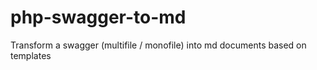 # php-swagger-to-md
Transform a swagger (multifile / monofile) into md documents based on templates
